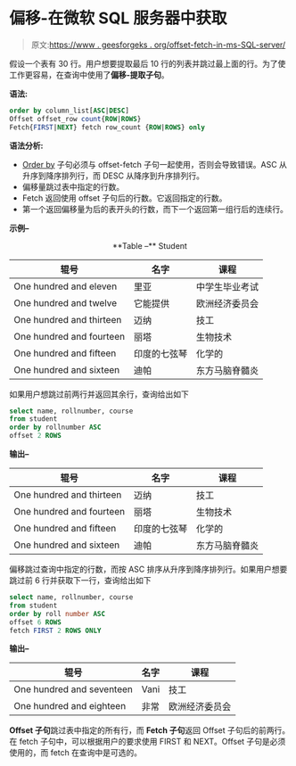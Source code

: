 # 偏移-在微软 SQL 服务器中获取

> 原文:[https://www . geesforgeks . org/offset-fetch-in-ms-SQL-server/](https://www.geeksforgeeks.org/offset-fetch-in-ms-sql-server/)

假设一个表有 30 行。用户想要提取最后 10 行的列表并跳过最上面的行。为了使工作更容易，在查询中使用了**偏移-提取子句**。

**语法:**

```sql
order by column_list[ASC|DESC]
Offset offset_row count{ROW|ROWS}
Fetch{FIRST|NEXT} fetch row_count {ROW|ROWS} only

```

**语法分析:**

*   [Order by](https://www.geeksforgeeks.org/order-by-in-ms-sql-server/) 子句必须与 offset-fetch 子句一起使用，否则会导致错误。ASC 从升序到降序排列行，而 DESC 从降序到升序排列行。
*   偏移量跳过表中指定的行数。
*   Fetch 返回使用 offset 子句后的行数。它返回指定的行数。
*   第一个返回偏移量为后的表开头的行数，而下一个返回第一组行后的连续行。

**示例–**

<center>
**Table –** Student

| 辊号 | 名字 | 课程 |
| --- | --- | --- |
| One hundred and eleven | 里亚 | 中学生毕业考试 |
| One hundred and twelve | 它能提供 | 欧洲经济委员会 |
| One hundred and thirteen | 迈纳 | 技工 |
| One hundred and fourteen | 丽塔 | 生物技术 |
| One hundred and fifteen | 印度的七弦琴 | 化学的 |
| One hundred and sixteen | 迪帕 | 东方马脑脊髓炎 |

</center>

如果用户想跳过前两行并返回其余行，查询给出如下

```sql
select name, rollnumber, course
from student 
order by rollnumber ASC
offset 2 ROWS
```

**输出–**

<center>

| 辊号 | 名字 | 课程 |
| --- | --- | --- |
| One hundred and thirteen | 迈纳 | 技工 |
| One hundred and fourteen | 丽塔 | 生物技术 |
| One hundred and fifteen | 印度的七弦琴 | 化学的 |
| One hundred and sixteen | 迪帕 | 东方马脑脊髓炎 |

</center>

偏移跳过查询中指定的行数，而按 ASC 排序从升序到降序排列行。如果用户想要跳过前 6 行并获取下一行，查询给出如下

```sql
select name, rollnumber, course 
from student
order by roll number ASC
offset 6 ROWS
fetch FIRST 2 ROWS ONLY
```

**输出–**

<center>

| 辊号 | 名字 | 课程 |
| --- | --- | --- |
| One hundred and seventeen | Vani | 技工 |
| One hundred and eighteen | 非常 | 欧洲经济委员会 |

</center>

**Offset 子句**跳过表中指定的所有行，而 **Fetch 子句**返回 Offset 子句后的前两行。在 fetch 子句中，可以根据用户的要求使用 FIRST 和 NEXT。Offset 子句是必须使用的，而 fetch 在查询中是可选的。